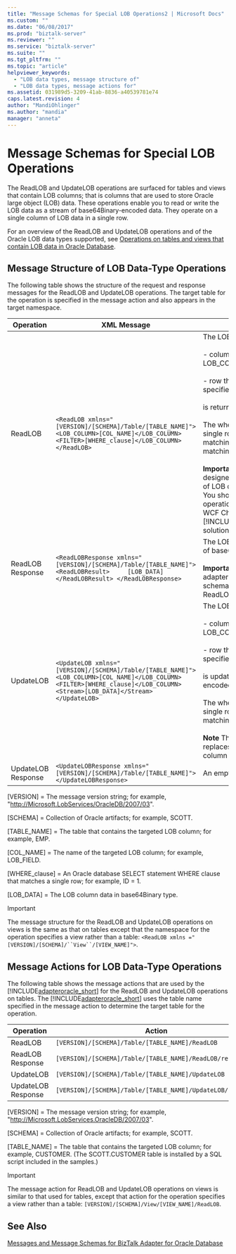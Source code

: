 ```yaml
---
title: "Message Schemas for Special LOB Operations2 | Microsoft Docs"
ms.custom: ""
ms.date: "06/08/2017"
ms.prod: "biztalk-server"
ms.reviewer: ""
ms.service: "biztalk-server"
ms.suite: ""
ms.tgt_pltfrm: ""
ms.topic: "article"
helpviewer_keywords: 
  - "LOB data types, message structure of"
  - "LOB data types, message actions for"
ms.assetid: 031989d5-3209-41ab-8836-a40539781e74
caps.latest.revision: 4
author: "MandiOhlinger"
ms.author: "mandia"
manager: "anneta"
---
```

# Message Schemas for Special LOB Operations
The ReadLOB and UpdateLOB operations are surfaced for tables and views that contain LOB columns; that is columns that are used to store Oracle large object (LOB) data. These operations enable you to read or write the LOB data as a stream of base64Binary-encoded data. They operate on a single column of LOB data in a single row.  
  
 For an overview of the ReadLOB and UpdateLOB operations and of the Oracle LOB data types supported, see [Operations on tables and views that contain LOB data in Oracle Database](../../adapters-and-accelerators/adapter-oracle-database/operations-on-tables-and-views-that-contain-lob-data-in-oracle-database.md).  
  
## Message Structure of LOB Data-Type Operations  
 The following table shows the structure of the request and response messages for the ReadLOB and UpdateLOB operations. The target table for the operation is specified in the message action and also appears in the target namespace.  
  
|Operation|XML Message|Description|  
|---------------|-----------------|-----------------|  
|ReadLOB|`<ReadLOB xmlns="[VERSION]/[SCHEMA]/Table/[TABLE_NAME]">   <LOB_COLUMN>[COL_NAME]</LOB_COLUMN>   <FILTER>[WHERE_clause]</LOB_COLUMN> </ReadLOB>`|The LOB data in the<br /><br /> - column identified by the LOB_COLUMN element, and the<br /><br /> - row that matches the where clause specified in the FILTER element<br /><br /> is returned.<br /><br /> The where clause should match only a single row. If there is more than one matching row, the LOB data in the first matching row is returned.<br /><br /> **Important** The ReadLOB operation is designed to support input streaming of LOB data in the WCF service model. You should use a table Select operation to read LOB data from a WCF Channel Model or [!INCLUDE[btsBizTalkServerNoVersion](../../includes/btsbiztalkservernoversion-md.md)] solution.|  
|ReadLOB Response|`<ReadLOBResponse xmlns="[VERSION]/[SCHEMA]/Table/[TABLE_NAME]">   <ReadLOBResult>     [LOB_DATA]   </ReadLOBResult> </ReadLOBResponse>`|The LOB data is returned as a stream of base64Binary encoded data.<br /><br /> **Important** The WSDL returned by the adapter does not match the actual schema used by the adapter for the ReadLOB response message.|  
|UpdateLOB|`<UpdateLOB xmlns="[VERSION]/[SCHEMA]/Table/[TABLE_NAME]">   <LOB_COLUMN>[COL_NAME]</LOB_COLUMN>   <FILTER>[WHERE_clause]</LOB_COLUMN>   <Stream>[LOB_DATA]</Stream> </UpdateLOB>`|The LOB data in the<br /><br /> - column identified by the LOB_COLUMN element, and the<br /><br /> - row that matches the where clause specified in the FILTER element<br /><br /> is updated with the base64Binary encoded data in the stream.<br /><br /> The where clause should match only a single row. If there is more than one matching row, an exception is thrown.<br /><br /> **Note** The UpdateLOB operation replaces all of the data in the specified column and row.|  
|UpdateLOB Response|`<UpdateLOBResponse xmlns="[VERSION]/[SCHEMA]/Table/[TABLE_NAME]"> </UpdateLOBResponse>`|An empty response is returned.|  
  
 [VERSION] = The message version string; for example, "http://Microsoft.LobServices/OracleDB/2007/03".  
  
 [SCHEMA] = Collection of Oracle artifacts; for example, SCOTT.  
  
 [TABLE_NAME] = The table that contains the targeted LOB column; for example, EMP.  
  
 [COL_NAME] = The name of the targeted LOB column; for example, LOB_FIELD.  
  
 [WHERE_clause] = An Oracle database SELECT statement WHERE clause that matches a single row; for example, ID = 1.  
  
 [LOB_DATA] = The LOB column data in base64Binary type.  
  
> [!IMPORTANT]
>  The message structure for the ReadLOB and UpdateLOB operations on views is the same as that on tables except that the namespace for the operation specifies a view rather than a table: `<ReadLOB xmlns ="[VERSION]/[SCHEMA]/``View``/[VIEW_NAME]">`.  
  
## Message Actions for LOB Data-Type Operations  
 The following table shows the message actions that are used by the [!INCLUDE[adapteroracle_short](../../includes/adapteroracle-short-md.md)] for the ReadLOB and UpdateLOB operations on tables. The [!INCLUDE[adapteroracle_short](../../includes/adapteroracle-short-md.md)] uses the table name specified in the message action to determine the target table for the operation.  
  
|Operation|Action|Example|  
|---------------|------------|-------------|  
|ReadLOB|`[VERSION]/[SCHEMA]/Table/[TABLE_NAME]/ReadLOB`|`http:/Microsoft.LobServices.OracleDB/2007/03/SCOTT/Table/CUSTOMER/ReadLOB`|  
|ReadLOB Response|`[VERSION]/[SCHEMA]/Table/[TABLE_NAME]/ReadLOB/response`|`http:/Microsoft.LobServices.OracleDB/2007/03/SCOTT/Table/CUSTOMER/ReadLOB/response`|  
|UpdateLOB|`[VERSION]/[SCHEMA]/Table/[TABLE_NAME]/UpdateLOB`|`http:/Microsoft.LobServices.OracleDB/2007/03/SCOTT/Table/CUSTOMER/UpdateLOB`|  
|UpdateLOB Response|`[VERSION]/[SCHEMA]/Table/[TABLE_NAME]/UpdateLOB/response`|`http:/Microsoft.LobServices.OracleDB/2007/03/SCOTT/Table/CUSTOMER/UpdateLOB/response`|  
  
 [VERSION] = The message version string; for example, "http://Microsoft.LobServices.OracleDB/2007/03".  
  
 [SCHEMA] = Collection of Oracle artifacts; for example, SCOTT.  
  
 [TABLE_NAME] = The table that contains the targeted LOB column; for example, CUSTOMER. (The SCOTT.CUSTOMER table is installed by a SQL script included in the samples.)  
  
> [!IMPORTANT]
>  The message action for ReadLOB and UpdateLOB operations on views is similar to that used for tables, except that action for the operation specifies a view rather than a table: `[VERSION]/[SCHEMA]/View/[VIEW_NAME]/ReadLOB`.  
  
## See Also  
 [Messages and Message Schemas for BizTalk Adapter for Oracle Database](../../adapters-and-accelerators/adapter-oracle-database/messages-and-message-schemas-for-biztalk-adapter-for-oracle-database.md)